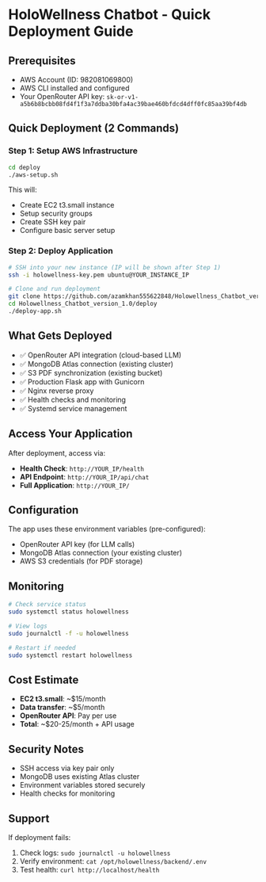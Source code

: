 # HoloWellness Chatbot - Quick Deployment Guide

## Prerequisites
- AWS Account (ID: 982081069800)
- AWS CLI installed and configured
- Your OpenRouter API key: `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`

## Quick Deployment (2 Commands)

### Step 1: Setup AWS Infrastructure
```bash
cd deploy
./aws-setup.sh
```
This will:
- Create EC2 t3.small instance
- Setup security groups  
- Create SSH key pair
- Configure basic server setup

### Step 2: Deploy Application
```bash
# SSH into your new instance (IP will be shown after Step 1)
ssh -i holowellness-key.pem ubuntu@YOUR_INSTANCE_IP

# Clone and run deployment
git clone https://github.com/azamkhan555622848/Holowellness_Chatbot_version_1.0.git
cd Holowellness_Chatbot_version_1.0/deploy
./deploy-app.sh
```

## What Gets Deployed
- ✅ OpenRouter API integration (cloud-based LLM)
- ✅ MongoDB Atlas connection (existing cluster)
- ✅ S3 PDF synchronization (existing bucket)
- ✅ Production Flask app with Gunicorn
- ✅ Nginx reverse proxy
- ✅ Health checks and monitoring
- ✅ Systemd service management

## Access Your Application
After deployment, access via:
- **Health Check**: `http://YOUR_IP/health`
- **API Endpoint**: `http://YOUR_IP/api/chat`
- **Full Application**: `http://YOUR_IP/`

## Configuration
The app uses these environment variables (pre-configured):
- OpenRouter API key (for LLM calls)
- MongoDB Atlas connection (your existing cluster)
- AWS S3 credentials (for PDF storage)

## Monitoring
```bash
# Check service status
sudo systemctl status holowellness

# View logs
sudo journalctl -f -u holowellness

# Restart if needed
sudo systemctl restart holowellness
```

## Cost Estimate
- **EC2 t3.small**: ~$15/month
- **Data transfer**: ~$5/month
- **OpenRouter API**: Pay per use
- **Total**: ~$20-25/month + API usage

## Security Notes
- SSH access via key pair only
- MongoDB uses existing Atlas cluster
- Environment variables stored securely
- Health checks for monitoring

## Support
If deployment fails:
1. Check logs: `sudo journalctl -u holowellness`
2. Verify environment: `cat /opt/holowellness/backend/.env`
3. Test health: `curl http://localhost/health`